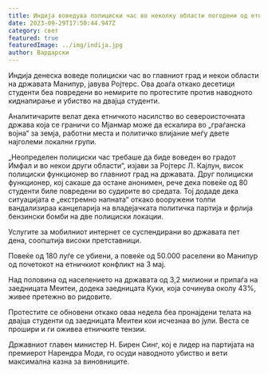 ```yaml
---
title: Индија воведува полициски час во неколку области погодени од етнички конфликти
date: 2023-09-29T17:50:44.947Z
category: свет
featured: true
featuredImage: ../img/indija.jpg
author: Вардарски
---
```

Индија денеска воведе полициски час во главниот град и некои области на државата Манипур, јавува Ројтерс. Ова доаѓа откако десетици студенти беа повредени во немирите по протестите против наводното киднапирање и убиство на двајца студенти.

Аналитичарите велат дека етничкото насилство во североисточната држава која се граничи со Мјанмар може да ескалира во „граѓанска војна“ за земја, работни места и политичко влијание меѓу двете најголеми локални групи.

„Неопределен полициски час требаше да биде воведен во градот Имфал и во некои други области“, изјави за Ројтерс Л. Кајлун, висок полициски функционер во главниот град на државата. Друг полициски функционер, кој сакаше да остане анонимен, рече дека повеќе од 80 студенти биле повредени во судирите во средата. Тој додаде дека ситуацијата е „екстремно напната“ откако вооружени толпи вандализираа канцеларија на владејачката политичка партија и фрлија бензински бомби на две полициски локации.

Услугите за мобилниот интернет се суспендирани во државата пет дена, соопштија високи претставници.

Повеќе од 180 луѓе се убиени, а повеќе од 50.000 раселени во Манипур од почетокот на етничкиот конфликт на 3 мај.

Над половина од населението на државата од 3,2 милиони и припаѓа на заедницата Меитеи, додека заедницата Куки, која сочинува околу 43%, живее претежно во ридовите.

Протестите се обновени откако оваа недела беа пронајдени телата на двајца студенти од заедницата Меитеи кои исчезнаа во јули. Веста се прошири и ги оживеа етничките тензии.

Државниот главен министер Н. Бирен Синг, кој е лидер на партијата на премиерот Нарендра Моди, го осуди наводното убиство и вети максимална казна за виновниците.